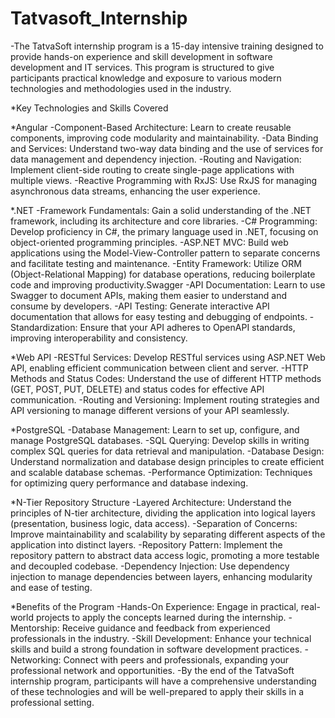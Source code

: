 # Tatvasoft_Internship
-The TatvaSoft internship program is a 15-day intensive training designed to provide hands-on experience and skill development in software development and IT services. This program is structured to give 
 participants practical knowledge and exposure to various modern technologies and methodologies used in the industry.

*Key Technologies and Skills Covered

*Angular
-Component-Based Architecture: Learn to create reusable components, improving code modularity and maintainability.
-Data Binding and Services: Understand two-way data binding and the use of services for data management and dependency injection.
-Routing and Navigation: Implement client-side routing to create single-page applications with multiple views.
-Reactive Programming with RxJS: Use RxJS for managing asynchronous data streams, enhancing the user experience.

*.NET
-Framework Fundamentals: Gain a solid understanding of the .NET framework, including its architecture and core libraries.
-C# Programming: Develop proficiency in C#, the primary language used in .NET, focusing on object-oriented programming principles.
-ASP.NET MVC: Build web applications using the Model-View-Controller pattern to separate concerns and facilitate testing and maintenance.
-Entity Framework: Utilize ORM (Object-Relational Mapping) for database operations, reducing boilerplate code and improving productivity.Swagger
-API Documentation: Learn to use Swagger to document APIs, making them easier to understand and consume by developers.
-API Testing: Generate interactive API documentation that allows for easy testing and debugging of endpoints.
-Standardization: Ensure that your API adheres to OpenAPI standards, improving interoperability and consistency.

*Web API
-RESTful Services: Develop RESTful services using ASP.NET Web API, enabling efficient communication between client and server.
-HTTP Methods and Status Codes: Understand the use of different HTTP methods (GET, POST, PUT, DELETE) and status codes for effective API communication.
-Routing and Versioning: Implement routing strategies and API versioning to manage different versions of your API seamlessly.

*PostgreSQL
-Database Management: Learn to set up, configure, and manage PostgreSQL databases.
-SQL Querying: Develop skills in writing complex SQL queries for data retrieval and manipulation.
-Database Design: Understand normalization and database design principles to create efficient and scalable database schemas.
-Performance Optimization: Techniques for optimizing query performance and database indexing.

*N-Tier Repository Structure
-Layered Architecture: Understand the principles of N-tier architecture, dividing the application into logical layers (presentation, business logic, data access).
-Separation of Concerns: Improve maintainability and scalability by separating different aspects of the application into distinct layers.
-Repository Pattern: Implement the repository pattern to abstract data access logic, promoting a more testable and decoupled codebase.
-Dependency Injection: Use dependency injection to manage dependencies between layers, enhancing modularity and ease of testing.

*Benefits of the Program
-Hands-On Experience: Engage in practical, real-world projects to apply the concepts learned during the internship.
-Mentorship: Receive guidance and feedback from experienced professionals in the industry.
-Skill Development: Enhance your technical skills and build a strong foundation in software development practices.
-Networking: Connect with peers and professionals, expanding your professional network and opportunities.
-By the end of the TatvaSoft internship program, participants will have a comprehensive understanding of these technologies and will be well-prepared to apply their skills in a professional setting.
